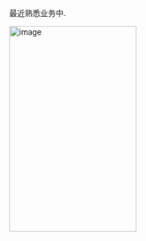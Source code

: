 最近熟悉业务中.

<img width="230" height="370" alt="image" src="https://github.com/user-attachments/assets/55aae028-108b-4276-8c9a-a440d724fa40" />
